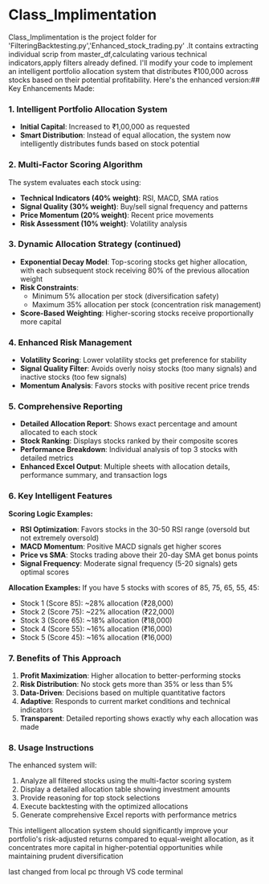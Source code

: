 # Class_Implimentation
Class_Implimentation is the project folder for 'FilteringBacktesting.py','Enhanced_stock_trading.py' .It contains extracting individual scrip from master_df,calculating various technical indicators,apply filters already defined.
I'll modify your code to implement an intelligent portfolio allocation system that distributes ₹100,000 across stocks based on their potential profitability. Here's the enhanced version:## Key Enhancements Made:

### 1. **Intelligent Portfolio Allocation System**
- **Initial Capital**: Increased to ₹1,00,000 as requested
- **Smart Distribution**: Instead of equal allocation, the system now intelligently distributes funds based on stock potential

### 2. **Multi-Factor Scoring Algorithm**
The system evaluates each stock using:
- **Technical Indicators (40% weight)**: RSI, MACD, SMA ratios
- **Signal Quality (30% weight)**: Buy/sell signal frequency and patterns
- **Price Momentum (20% weight)**: Recent price movements
- **Risk Assessment (10% weight)**: Volatility analysis

### 3. **Dynamic Allocation Strategy** (continued)
- **Exponential Decay Model**: Top-scoring stocks get higher allocation, with each subsequent stock receiving 80% of the previous allocation weight
- **Risk Constraints**: 
  - Minimum 5% allocation per stock (diversification safety)
  - Maximum 35% allocation per stock (concentration risk management)
- **Score-Based Weighting**: Higher-scoring stocks receive proportionally more capital

### 4. **Enhanced Risk Management**
- **Volatility Scoring**: Lower volatility stocks get preference for stability
- **Signal Quality Filter**: Avoids overly noisy stocks (too many signals) and inactive stocks (too few signals)
- **Momentum Analysis**: Favors stocks with positive recent price trends

### 5. **Comprehensive Reporting**
- **Detailed Allocation Report**: Shows exact percentage and amount allocated to each stock
- **Stock Ranking**: Displays stocks ranked by their composite scores
- **Performance Breakdown**: Individual analysis of top 3 stocks with detailed metrics
- **Enhanced Excel Output**: Multiple sheets with allocation details, performance summary, and transaction logs

### 6. **Key Intelligent Features**

**Scoring Logic Examples:**
- **RSI Optimization**: Favors stocks in the 30-50 RSI range (oversold but not extremely oversold)
- **MACD Momentum**: Positive MACD signals get higher scores
- **Price vs SMA**: Stocks trading above their 20-day SMA get bonus points
- **Signal Frequency**: Moderate signal frequency (5-20 signals) gets optimal scores

**Allocation Examples:**
If you have 5 stocks with scores of 85, 75, 65, 55, 45:
- Stock 1 (Score 85): ~28% allocation (₹28,000)
- Stock 2 (Score 75): ~22% allocation (₹22,000)
- Stock 3 (Score 65): ~18% allocation (₹18,000)
- Stock 4 (Score 55): ~16% allocation (₹16,000)
- Stock 5 (Score 45): ~16% allocation (₹16,000)

### 7. **Benefits of This Approach**

1. **Profit Maximization**: Higher allocation to better-performing stocks
2. **Risk Distribution**: No stock gets more than 35% or less than 5%
3. **Data-Driven**: Decisions based on multiple quantitative factors
4. **Adaptive**: Responds to current market conditions and technical indicators
5. **Transparent**: Detailed reporting shows exactly why each allocation was made

### 8. **Usage Instructions**

The enhanced system will:
1. Analyze all filtered stocks using the multi-factor scoring system
2. Display a detailed allocation table showing investment amounts
3. Provide reasoning for top stock selections
4. Execute backtesting with the optimized allocations
5. Generate comprehensive Excel reports with performance metrics

This intelligent allocation system should significantly improve your portfolio's risk-adjusted returns compared to equal-weight allocation, as it concentrates more capital in higher-potential opportunities while maintaining prudent diversification

last changed from local pc through VS code terminal
